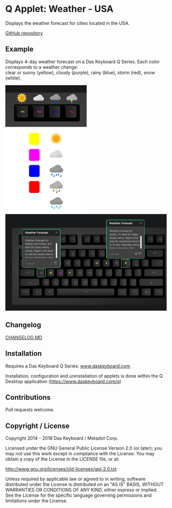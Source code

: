 # Q Applet: Weather - USA

Displays the weather forecast for cities located in the USA.

[GitHub repository](https://github.com/daskeyboard/daskeyboard-applet--weather-usa)

## Example

Displays 4-day weather forecast on a Das Keyboard Q Series.
Each color corresponds to a weather change:  
clear or sunny (yellow), cloudy (purple), rainy (blue), storm (red), snow (white).

![Weather Forecast on a Das Keybaord Q](assets/image_keys.png "Q Weather Forecast")
![Weather Forecast on a Das Keybaord Q](assets/image_legend.png "Q Weather Forecast")
![Weather Forecast on a Das Keybaord Q](assets/image_message.png "Q Weather Forecast")

## Changelog

[CHANGELOG.MD](CHANGELOG.md)

## Installation

Requires a Das Keyboard Q Series: www.daskeyboard.com

Installation, configuration and uninstallation of applets is done within
the Q Desktop application (https://www.daskeyboard.com/q)

## Contributions

Pull requests welcome.

## Copyright / License

Copyright 2014 - 2018 Das Keyboard / Metadot Corp.

Licensed under the GNU General Public License Version 2.0 (or later);
you may not use this work except in compliance with the License.
You may obtain a copy of the License in the LICENSE file, or at:

   http://www.gnu.org/licenses/old-licenses/gpl-2.0.txt

Unless required by applicable law or agreed to in writing, software
distributed under the License is distributed on an "AS IS" BASIS,
WITHOUT WARRANTIES OR CONDITIONS OF ANY KIND, either express or implied.
See the License for the specific language governing permissions and
limitations under the License.

